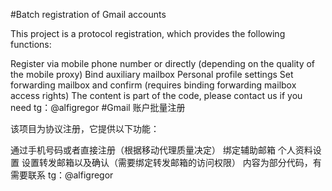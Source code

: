 #Batch registration of Gmail accounts

This project is a protocol registration, which provides the following functions:

Register via mobile phone number or directly (depending on the quality of the mobile proxy)
Bind auxiliary mailbox
Personal profile settings
Set forwarding mailbox and confirm (requires binding forwarding mailbox access rights)
The content is part of the code, please contact us if you need
tg：@alfigregor
#Gmail 账户批量注册

该项目为协议注册，它提供以下功能：

通过手机号码或者直接注册（根据移动代理质量决定）
绑定辅助邮箱
个人资料设置
设置转发邮箱以及确认（需要绑定转发邮箱的访问权限）
内容为部分代码，有需要联系
tg：@alfigregor
